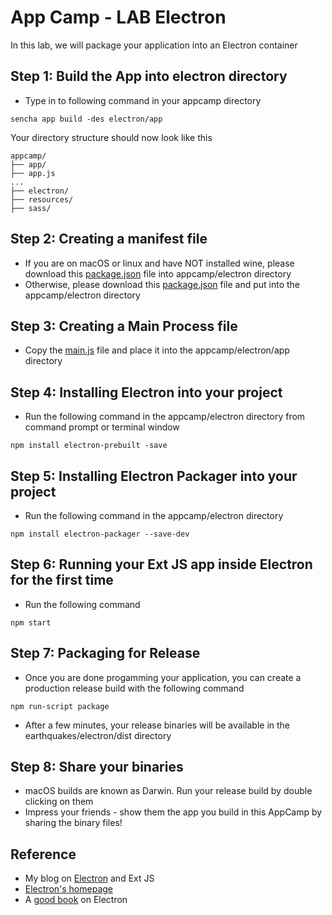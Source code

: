# App Camp - LAB Electron

In this lab, we will package your application into an Electron container 

## Step 1: Build the App into electron directory 

* Type in to following command in your appcamp directory
```
sencha app build -des electron/app
```

Your directory structure should now look like this
```
appcamp/
├── app/
├── app.js
...
├── electron/
├── resources/
├── sass/
```

## Step 2: Creating a manifest file 

* If you are on macOS or linux and have NOT installed wine, please download this [package.json](https://gist.githubusercontent.com/shikhirsingh/a2bd9116b0c2418d065f3519592692a6/raw/780cc5ea97da422ae7a2884417d8e32a483cc9a4/package.json) file into appcamp/electron directory
* Otherwise, please download this [package.json](https://gist.githubusercontent.com/shikhirsingh/ae86d4b8c1735cf9cd19e23130612044/raw/de0496c96fc376b321428146706ec5998dbdaa93/package.json) file and put into the appcamp/electron directory

## Step 3: Creating a Main Process file
* Copy the [main.js](https://gist.githubusercontent.com/shikhirsingh/c690c39a690f63b69ab70a8b1f95bd78/raw/c427f8519eb2763113d88f664ece6589d761d6be/main.js) file and place it into the appcamp/electron/app directory

## Step 4: Installing Electron into your project

* Run the following command in the appcamp/electron directory from command prompt or terminal window 
```
npm install electron-prebuilt -save
```

## Step 5: Installing Electron Packager into your project

* Run the following command in the appcamp/electron directory
```
npm install electron-packager --save-dev
```

## Step 6: Running your Ext JS app inside Electron for the first time

* Run the following command 
```
npm start
```

## Step 7: Packaging for Release

* Once you are done progamming your application, you can create a production release build with the following command
```
npm run-script package
```
* After a few minutes, your release binaries will be available in the earthquakes/electron/dist directory

## Step 8: Share your binaries
* macOS builds are known as Darwin. Run your release build by double clicking on them
* Impress your friends - show them the app you build in this AppCamp by sharing the binary files!

## Reference
* My blog on [Electron](https://www.sencha.com/blog/creating-installable-desktop-applications-with-ext-js-and-electron/) and Ext JS
* [Electron's homepage](http://electron.atom.io/)
* A [good book](https://www.manning.com/books/cross-platform-desktop-applications) on Electron